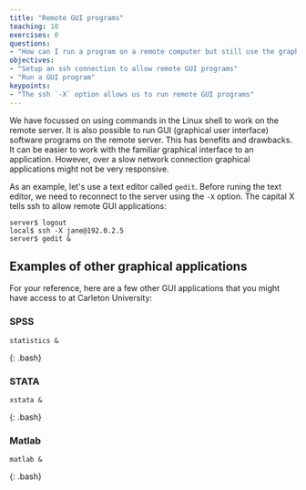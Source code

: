 ```yaml
---
title: "Remote GUI programs"
teaching: 10
exercises: 0
questions:
- "How can I run a program on a remote computer but still use the graphical user interface that I'm used to?"
objectives:
- "Setup an ssh connection to allow remote GUI programs"
- "Run a GUI program"
keypoints:
- "The ssh `-X` option allows us to run remote GUI programs"
---
```



We have focussed on using commands in the Linux shell to work on the remote server.  It is also possible to run GUI (graphical user interface) software programs on the remote server.  This has benefits and drawbacks.  It can be easier to work with the familiar graphical interface to an application.  However, over a slow network connection graphical applications might not be very responsive.

As an example, let's use a text editor called `gedit`.  Before runing the text editor, we need to reconnect to the server using the `-X` option.  The capital X tells ssh to allow remote GUI applications:

~~~
server$ logout
local$ ssh -X jane@192.0.2.5
server$ gedit &
~~~

## Examples of other graphical applications

For your reference, here are a few other GUI applications that you might have access to at Carleton University:

### SPSS

~~~
statistics &
~~~
{: .bash}

### STATA

~~~
xstata &
~~~
{: .bash}

### Matlab

~~~
matlab &
~~~
{: .bash}
